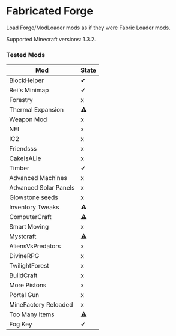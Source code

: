 # Fabricated Forge

Load Forge/ModLoader mods as if they were Fabric Loader mods.

Supported Minecraft versions: 1.3.2.

### Tested Mods
| Mod                   | State |
|-----------------------|-------|
| BlockHelper           | ✔     |
| Rei's Minimap         | ✔     |
| Forestry              | x     |
| Thermal Expansion     | ⚠     |
| Weapon Mod            | x     |
| NEI                   | x     |
| IC2                   | x     |
| Friendsss             | x     |
| CakeIsALie            | x     |
| Timber                | ✔     |
| Advanced Machines     | x     |
| Advanced Solar Panels | x     |
| Glowstone seeds       | x     |
| Inventory Tweaks      | ⚠     |
| ComputerCraft         | ⚠     |
| Smart Moving          | x     |
| Mystcraft             | ⚠     |
| AliensVsPredators     | x     |
| DivineRPG             | x     |
| TwilightForest        | x     |
| BuildCraft            | x     |
| More Pistons          | x     |
| Portal Gun            | x     |
| MineFactory Reloaded  | x     |
| Too Many Items        | ⚠     |
| Fog Key               | ✔     |